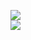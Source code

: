 [![](https://img.shields.io/badge/Made%20With-Github%20Spray-lightgrey.svg?style=for-the-badge&logo=github)](https://github.com/Annihil/github-spray#1706)  
[![](https://i.imgur.com/2DrTn0Z.gif)](https://github.com/Annihil/github-spray)